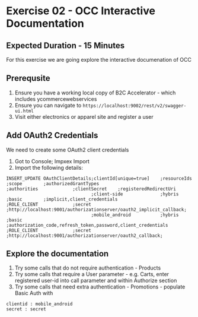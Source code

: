 # Exercise 02 - OCC Interactive Documentation
## Expected Duration - 15 Minutes

For this exercise we are going explore the interactive documenation of OCC

## Prerequsite
1. Ensure you have a working local copy of B2C Accelerator - which includes ycommercewebservices
2. Ensure you can navigate to `https://localhost:9002/rest/v2/swagger-ui.html`
3. Visit either electronics or apparel site and register a user

## Add OAuth2 Credentials

We need to create some OAuth2 client credentials

1. Got to Console; Impxex Import
2. Import the following details:
```
INSERT_UPDATE OAuthClientDetails;clientId[unique=true]    ;resourceIds       ;scope        ;authorizedGrantTypes                                    ;authorities             ;clientSecret    ;registeredRedirectUri
                                ;client-side              ;hybris            ;basic        ;implicit,client_credentials                                     ;ROLE_CLIENT             ;secret          ;http://localhost:9001/authorizationserver/oauth2_implicit_callback;
                                ;mobile_android           ;hybris            ;basic        ;authorization_code,refresh_token,password,client_credentials    ;ROLE_CLIENT             ;secret          ;http://localhost:9001/authorizationserver/oauth2_callback;
```

## Explore the documentation
1. Try some calls that do not require authentication - Products 
2. Try some calls that require a User parameter - e.g. Carts, enter registered user-id into call parameter and within Authorize section
3. Try some calls that need extra authentication - Promotions - populate Basic Auth with 
```
clientid : mobile_android
secret : secret
```